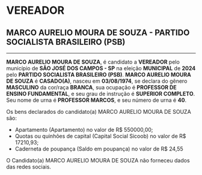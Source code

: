 # VEREADOR
## MARCO AURELIO MOURA DE SOUZA - PARTIDO SOCIALISTA BRASILEIRO (PSB)
---
**MARCO AURELIO MOURA DE SOUZA**, é candidato a **VEREADOR** pelo município de **SÃO JOSÉ DOS CAMPOS - SP** na eleição **MUNICIPAL** de **2024** pelo **PARTIDO SOCIALISTA BRASILEIRO (PSB)**.
**MARCO AURELIO MOURA DE SOUZA** é **CASADO(A)**, nasceu em **03/08/1974**, se declara do gênero **MASCULINO** da cor/raça **BRANCA**, sua ocupação é **PROFESSOR DE ENSINO FUNDAMENTAL**, e seu grau de instrução é **SUPERIOR COMPLETO**.
Seu nome de urna é **PROFESSOR MARCOS**, e seu número de urna é **40**.

Os bens declarados do candidato(a) MARCO AURELIO MOURA DE SOUZA são: 
- Apartamento (Apartamento) no valor de R$ 550000,00;
- Quotas ou quinhões de capital (Capital Social Sicoob) no valor de R$ 17210,93;
- Caderneta de poupança (Saldo em poupança) no valor de R$ 24,55

O Candidato(a) MARCO AURELIO MOURA DE SOUZA não forneceu dados das redes sociais.